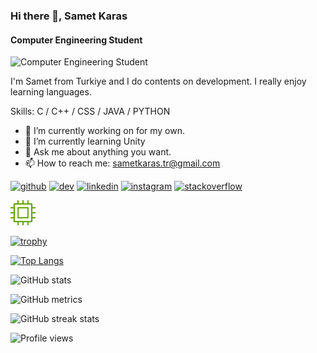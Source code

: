 ### Hi there 👋, Samet Karas
#### Computer Engineering Student
![Computer Engineering Student]([https://pbs.twimg.com/profile_banners/1249420786638544896/1680629422/1080x360](https://pbs.twimg.com/profile_banners/1249420786638544896/1680629462/1080x360))

I'm Samet from Turkiye and I do contents on development. I really enjoy learning languages.

Skills: C / C++ / CSS / JAVA / PYTHON

- 🔭 I’m currently working on for my own. 
- 🌱 I’m currently learning Unity 
- 💬 Ask me about anything you want. 
- 📫 How to reach me: sametkaras.tr@gmail.com 


[<img src='https://cdn.jsdelivr.net/npm/simple-icons@3.0.1/icons/github.svg' alt='github' height='40'>](https://github.com/SametKaras)  [<img src='https://cdn.jsdelivr.net/npm/simple-icons@3.0.1/icons/dev-dot-to.svg' alt='dev' height='40'>](https://dev.to/sametkaras)  [<img src='https://cdn.jsdelivr.net/npm/simple-icons@3.0.1/icons/linkedin.svg' alt='linkedin' height='40'>](https://www.linkedin.com/in/samet-karaş-585999251//)  [<img src='https://cdn.jsdelivr.net/npm/simple-icons@3.0.1/icons/instagram.svg' alt='instagram' height='40'>](https://www.instagram.com/samet_karas/)  [<img src='https://cdn.jsdelivr.net/npm/simple-icons@3.0.1/icons/stackoverflow.svg' alt='stackoverflow' height='40'>](https://stackoverflow.com/users/21562750/samet-karaş)  

<a href='https://docs.github.com/en/developers'><img src='https://raw.githubusercontent.com/acervenky/animated-github-badges/master/assets/devbadge.gif' width='40' height='40'></a> 

[![trophy](https://github-profile-trophy.vercel.app/?username=SametKaras)](https://github.com/ryo-ma/github-profile-trophy)

[![Top Langs](https://github-readme-stats.vercel.app/api/top-langs/?username=SametKaras)](https://github.com/anuraghazra/github-readme-stats)

![GitHub stats](https://github-readme-stats.vercel.app/api?username=SametKaras&show_icons=true&count_private=true)  

![GitHub metrics](https://metrics.lecoq.io/SametKaras)  

![GitHub streak stats](https://streak-stats.demolab.com/?user=SametKaras)  

![Profile views](https://gpvc.arturio.dev/SametKaras)  
